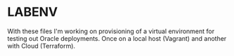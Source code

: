 # LABENV

With these files I'm working on provisioning of a virtual environment for testing out Oracle deployments.
Once on a local host (Vagrant) and another with Cloud (Terraform).
